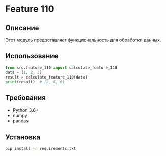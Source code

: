 # Feature 110
## Описание
Этот модуль предоставляет функциональность для обработки данных.
## Использование
```python
from src.feature_110 import calculate_feature_110
data = [1, 2, 3]
result = calculate_feature_110(data)
print(result)  # [2, 4, 6]
```
## Требования
- Python 3.6+
- numpy
- pandas
## Установка
```bash
pip install -r requirements.txt
```